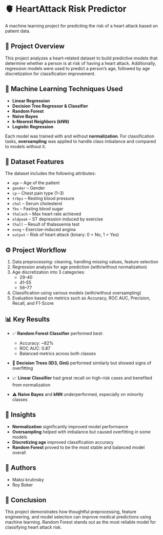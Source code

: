 # 🫀 HeartAttack Risk Predictor

A machine learning project for predicting the risk of a heart attack based on patient data.

## 📄 Project Overview

This project analyzes a heart-related dataset to build predictive models that determine whether a person is at risk of having a heart attack. Additionally, regression models were used to predict a person’s age, followed by age discretization for classification improvement.

## 🧠 Machine Learning Techniques Used

- **Linear Regression**  
- **Decision Tree Regressor & Classifier**
- **Random Forest**
- **Naive Bayes**
- **k-Nearest Neighbors (kNN)**
- **Logistic Regression**

Each model was trained with and without **normalization**. For classification tasks, **oversampling** was applied to handle class imbalance and compared to models without it.

## 🧪 Dataset Features

The dataset includes the following attributes:

- `age` – Age of the patient  
- `gender` – Gender  
- `cp` – Chest pain type (1–3)  
- `trbps` – Resting blood pressure  
- `chol` – Serum cholesterol  
- `fbs` – Fasting blood sugar  
- `thalach` – Max heart rate achieved  
- `oldpeak` – ST depression induced by exercise  
- `thall` – Result of thalassemia test  
- `exng` – Exercise-induced angina  
- `output` – Risk of heart attack (binary: 0 = No, 1 = Yes)

## ⚙️ Project Workflow

1. Data preprocessing: cleaning, handling missing values, feature selection  
2. Regression analysis for age prediction (with/without normalization)  
3. Age discretization into 3 categories:  
   - 29–40  
   - 41–55  
   - 56–77  
4. Classification using various models (with/without oversampling)  
5. Evaluation based on metrics such as Accuracy, ROC AUC, Precision, Recall, and F1-Score  

## 📊 Key Results

- ✅ **Random Forest Classifier** performed best:
  - Accuracy: ~82%
  - ROC AUC: 0.87
  - Balanced metrics across both classes

- 🧾 **Decision Trees (ID3, Gini)** performed similarly but showed signs of overfitting

- 📈 **Linear Classifier** had great recall on high-risk cases and benefited from normalization

- ⚠️ **Naive Bayes** and **kNN** underperformed, especially on minority classes

## 🧠 Insights

- **Normalization** significantly improved model performance  
- **Oversampling** helped with imbalance but caused overfitting in some models  
- **Discretizing age** improved classification accuracy  
- **Random Forest** proved to be the most stable and balanced model overall

## 👥 Authors

- Maksi krutinsky
- Roy Boker

## 📌 Conclusion

This project demonstrates how thoughtful preprocessing, feature engineering, and model selection can improve medical predictions using machine learning. Random Forest stands out as the most reliable model for classifying heart attack risk.
